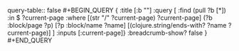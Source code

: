 query-table:: false
#+BEGIN_QUERY
{
:title [:b ""]
:query [
 :find (pull ?b [*])
       :in $ ?current-page
       :where
       [(str "/" ?current-page) ?current-page]
       (?b :block/page ?p)
       [?p :block/name ?name]
       [(clojure.string/ends-with? ?name ?current-page)]
]
:inputs [:current-page]}
:breadcrumb-show? false
}
#+END_QUERY
